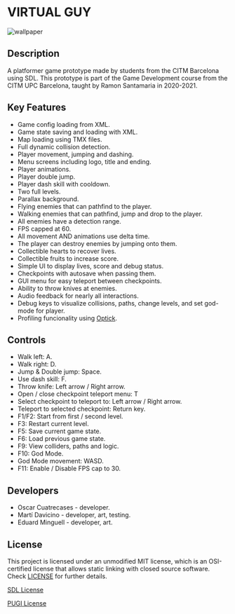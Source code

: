 # VIRTUAL GUY

![wallpaper](https://github.com/OCA99/PlatformerGame/blob/master/Images/wallpaper.PNG?raw=true)

## Description

A platformer game prototype made by students from the CITM Barcelona using SDL. This prototype is part of the Game Development course from the CITM UPC Barcelona, taught by Ramon Santamaria in 2020-2021.

## Key Features

 - Game config loading from XML.
 - Game state saving and loading with XML.
 - Map loading using TMX files.
 - Full dynamic collision detection.
 - Player movement, jumping and dashing.
 - Menu screens including logo, title and ending.
 - Player animations.
 - Player double jump.
 - Player dash skill with cooldown.
 - Two full levels.
 - Parallax background.
 - Flying enemies that can pathfind to the player.
 - Walking enemies that can pathfind, jump and drop to the player.
 - All enemies have a detection range.
 - FPS capped at 60.
 - All movement AND animations use delta time.
 - The player can destroy enemies by jumping onto them.
 - Collectible hearts to recover lives.
 - Collectible fruits to increase score.
 - Simple UI to display lives, score and debug status.
 - Checkpoints with autosave when passing them.
 - GUI menu for easy teleport between checkpoints.
 - Ability to throw knives at enemies.
 - Audio feedback for nearly all interactions.
 - Debug keys to visualize collisions, paths, change levels, and set god-mode for player.
 - Profiling funcionality using [Optick](https://github.com/bombomby/optick).
 
## Controls

 - Walk left: A.
 - Walk right: D.
 - Jump & Double jump: Space.
 - Use dash skill: F.
 - Throw knife: Left arrow / Right arrow.
 - Open / close checkpoint teleport menu: T
  - Select checkpoint to teleport to: Left arrow / Right arrow.
  - Teleport to selected checkpoint: Return key.
 - F1/F2: Start from first / second level.
 - F3: Restart current level.
 - F5: Save current game state.
 - F6: Load previous game state.
 - F9: View colliders, paths and logic.
 - F10: God Mode.
  - God Mode movement: WASD.
 - F11: Enable / Disable FPS cap to 30.

## Developers

 - Oscar Cuatrecases - developer.
 - Martí Davicino - developer, art, testing.
 - Eduard Minguell - developer, art.


## License

This project is licensed under an unmodified MIT license, which is an OSI-certified license that allows static linking with closed source software. Check [LICENSE](LICENSE.md) for further details.

[SDL License](https://www.libsdl.org/license.php)

[PUGI License](https://pugixml.org/license.html)

